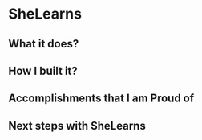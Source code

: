 # SheLearns

## What it does?

## How I built it?

## Accomplishments that I am Proud of

## Next steps with SheLearns
